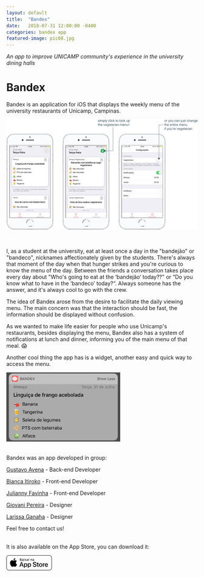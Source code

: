 ```yaml
---
layout: default
title:  "Bandex"
date:   2018-07-31 12:00:00 -0400
categories: bandex app
featured-image: pic08.jpg
---
```


_An app to improve UNICAMP community's experience in the university dining halls_

# Bandex


Bandex is an application for iOS that displays the weekly menu of the university restaurants of Unicamp, Campinas.<br>

<img src="https://github.com/julianny-favinha/julianny-favinha.github.io/raw/master/images/bandex/bandex.png" style="padding: 0;display: block;margin: 0 auto;max-height: 100%;max-width: 100%;"><br><br>

I, as a student at the university, eat at least once a day in the "bandejão" or "bandeco", nicknames affectionately given by the students. There's always that moment of the day when that hunger strikes and you're curious to know the menu of the day. Between the friends a conversation takes place every day about "Who's going to eat at the ‘bandejão’ today??" or “Do you know what to have in the ‘bandeco’ today?“. Always someone has the answer, and it's always cool to go with the crew.

The idea of Bandex arose from the desire to facilitate the daily viewing menu. The main concern was that the interaction should be fast, the information should be displayed without confusion.

As we wanted to make life easier for people who use Unicamp's restaurants, besides displaying the menu, Bandex also has a system of notifications at lunch and dinner, informing you of the main menu of that meal. 😱

Another cool thing the app has is a widget, another easy and quick way to access the menu.<br>

<img src="https://github.com/julianny-favinha/julianny-favinha.github.io/raw/master/images/bandex/widget.jpeg" width="300"><br><br>


Bandex was an app developed in group:

<a href="https://www.facebook.com/gugaavena">Gustavo Avena</a> - Back-end Developer

<a href="https://www.facebook.com/bianca.itiroko">Bianca Itiroko</a> - Front-end Developer

<a href="https://www.facebook.com/julianny.favinha">Julianny Favinha</a> - Front-end Developer

<a href="https://www.facebook.com/giovaninppc">Giovani Pereira</a> - Designer

<a href="https://www.facebook.com/larissa.ganaha">Larissa Ganaha</a> - Designer

Feel free to contact us!<br><br>


It is also available on the App Store, you can download it:

<img src="https://github.com/julianny-favinha/julianny-favinha.github.io/raw/master/images/download_app_store.png">
